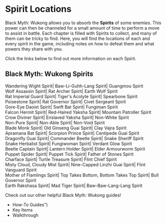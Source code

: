 # Spirit Locations

Black Myth: Wukong allows you to absorb the **Spirits** of some enemies. This power can then be channeled for a small amount of time to perform a move to assist in battle. Each chapter is filled with Spirits to collect, and many of them can be tricky to find. Here, you will find the locations of each and every spirit in the game, including notes on how to defeat them and what powers they share with you. 

Click the links below to find out more information on each Spirit. 

Black Myth: Wukong Spirits   
---  
Wandering Wight Spirit| Baw-Li-Guhh-Lang Spirit| Guangmou Spirit  
Wolf Assassin Spirit| Rat Archer Spirit| Earth Wolf Spirit  
Rat Imperial Guard Spirit| Tiger's Acolyte Spirit| Spearbone Spirit  
Poisestone Spirit| Rat Governor Spirit| Civet Sergeant Spirit  
Gore-Eye Daoist Spirit| Swift Bat Spirit| Fungiman Spirit  
Falcon Hermit Spirit| Red-Haired Yaksha Spirit| Mountain Patroller Spirit  
Crow Diviner Spirit| Enslaved Yaksha Spirit| Non-White Spirit  
Non-Pure Spirit| Non-Able Spirit| Non-Void Spirit  
Blade Monk Spirit| Old Ginseng Guai Spirit| Clay Vajra Spirit  
Apramana Bat Spirit| Scorpion Prince Spirit| Centipede Guai Spirit  
Dragonfly Guai Spirit| Commander Beetle Spirit| Snake Sheriff Spirit  
Snake Herbalist Spirit| Fungiwoman Spirit| Verdant Glow Spirit  
Beetle Captain Spirit| Lantern Holder Spirit| Elder Armourworm Spirit  
Puppet Spider Spirit| Puppet Tick Spirit| Father of Stones Spirit  
Charface Spirit| Turtle Treasure Spirit| Flint Chief Spirit  
Misty Cloud, Cloudy Mist Spirit| Nine-Capped Linzhi Guai Spirit| Flint Vanguard Spirit  
Mother of Flamlings Spirit| Top Takes Bottom, Bottom Takes Top Spirit| Bull Governor Spirit  
Earth Rakshasa Spirit| Mad Tiger Spirit| Baw-Baw-Lang-Lang Spirit  
  
Check out our other helpful Black Myth: Wukong guides! 

  * How-To Guides")
  * Key Items
  * Walkthrough